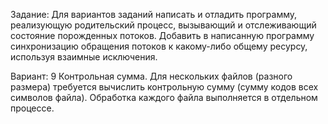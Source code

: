 Задание:
	Для вариантов заданий написать и отладить программу, реализующую
родительский процесс, вызывающий и отслеживающий состояние порожденных
потоков.
	Добавить в написанную программу синхронизацию обращения потоков к
какому-либо общему ресурсу, используя взаимные исключения.

Вариант: 9
	Контрольная сумма. Для нескольких файлов (разного размера) требуется
вычислить контрольную сумму (сумму кодов всех символов файла). Обработка
каждого файла выполняется в отдельном процессе.
